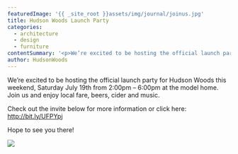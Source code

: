 ```yaml
---
featuredImage: '{{ _site_root }}assets/img/journal/joinus.jpg'
title: Hudson Woods Launch Party
categories:
  - architecture
  - design
  - furniture
contentSummary: '<p>We’re excited to be hosting the official launch party for Hudson Woods this weekend, Saturday July 19th from 2:00pm – 6:00pm at the model home. Join us and enjoy local fare, beers, cider and music. Check out the invite below for more information or click here: http://bit.ly/UFPYpj Hope to see you there!</p>'
author: HudsonWoods
---
```

<p>We’re excited to be hosting the official launch party for Hudson Woods this weekend, Saturday July 19th from 2:00pm – 6:00pm at the model home. Join us and enjoy local fare, beers, cider and music.</p><p>Check out the invite below for more information or click here: <a href="http://bit.ly/UFPYpj">http://bit.ly/UFPYpj</a></p><p>Hope to see you there!</p><p><img src="/assets/img/journal/HWinvite1-20140717214249.jpg"></p>